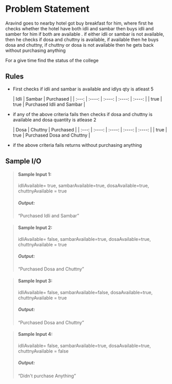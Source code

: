 # Problem Statement   

Aravind goes to nearby hotel got buy breakfast for him, where first he checks whether the hotel have both idli and sambar then buys idli and samber for him if both are available . if either idli or sambar is not available, then he checks if dosa and chuttny is available, if available then he buys dosa and chuttny, if chuttny or dosa is not available then he gets back without purchasing anything

For a give time find the status of the college 

## Rules


* First checks if idli and sambar is available and idlys qty is atleast 5

    | Idli | Sambar |  Purchased | 
    | :---:   |  :----:   |  :----:   |   :----:   |   :----:  | 
    | true | true | Purchased Idli and Sambar | 


* if any of the above criteria fails then checks if dosa and chuttny is available and dosa quantity is atlease 2

    | Dosa | Chuttny |  Purchased | 
    | :---:   |  :----:   |  :----:   |   :----:   |   :----:  | 
    | true |  true | Purchased Dosa and Chuttny | 

* if the above criteria fails
    returns without purchasing anything





## Sample I/O

> #### Sample Input 1:
> idliAvailable= true, sambarAvailable=true, dosaAvailable=true, chuttnyAvailable = true 
>
> ##### Output:
> “Purchased Idli and Sambar”

> #### Sample Input 2:
> idliAvailable= false, sambarAvailable=true, dosaAvailable=true, chuttnyAvailable = true 
>
> ##### Output:
> “Purchased Dosa and Chuttny”


> #### Sample Input 3:
> idliAvailable= false, sambarAvailable=false, dosaAvailable=true, chuttnyAvailable = true 
>
> ##### Output:
> “Purchased Dosa and Chuttny”

> #### Sample Input 4:
> idliAvailable= false, sambarAvailable=true, dosaAvailable=true, chuttnyAvailable = false 
>
> ##### Output:
> “Didn't purchase Anything”
